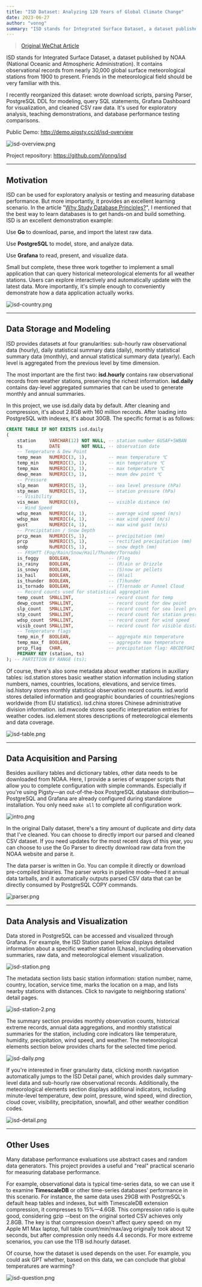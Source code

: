 ```yaml
---
title: "ISD Dataset: Analyzing 120 Years of Global Climate Change"
date: 2023-06-27
author: "vonng"
summary: "ISD stands for Integrated Surface Dataset, a dataset published by NOAA (National Oceanic and Atmospheric Administration). I recently reorganized this dataset and provided related analysis tools."
---
```


> [Original WeChat Article](https://mp.weixin.qq.com/s/TH-exGEpt4ZZrlz8fLGLLA)

ISD stands for Integrated Surface Dataset, a dataset published by NOAA (National Oceanic and Atmospheric Administration). It contains observational records from nearly 30,000 global surface meteorological stations from 1900 to present. Friends in the meteorological field should be very familiar with this.

I recently reorganized this dataset: wrote download scripts, parsing Parser, PostgreSQL DDL for modeling, query SQL statements, Grafana Dashboard for visualization, and cleaned CSV raw data. It's used for exploratory analysis, teaching demonstrations, and database performance testing comparisons.

Public Demo: http://demo.pigsty.cc/d/isd-overview

![isd-overview.png](isd-overview.png)

Project repository: https://github.com/Vonng/isd

---------------

## Motivation

ISD can be used for exploratory analysis or testing and measuring database performance. But more importantly, it provides an excellent learning scenario. In the article "[Why Study Database Principles?](http://mp.weixin.qq.com/s?__biz=MzU5ODAyNTM5Ng==&mid=2247483673&idx=1&sn=2a895a6f6e4b3e882395203757ec4e60&chksm=fe4b34c2c93cbdd49686c79ba27327b0dd16f266a82ab7de6e9985b8808207646fa1c7796da4&scene=21#wechat_redirect)", I mentioned that the best way to learn databases is to get hands-on and build something. ISD is an excellent demonstration example:

Use **Go** to download, parse, and import the latest raw data.

Use **PostgreSQL** to model, store, and analyze data.

Use **Grafana** to read, present, and visualize data.

Small but complete, these three work together to implement a small application that can query historical meteorological elements for all weather stations. Users can explore interactively and automatically update with the latest data. More importantly, it's simple enough to conveniently demonstrate how a data application actually works.

![isd-country.png](isd-country.png)

---------------

## Data Storage and Modeling

ISD provides datasets at four granularities: sub-hourly raw observational data (hourly), daily statistical summary data (daily), monthly statistical summary data (monthly), and annual statistical summary data (yearly). Each level is aggregated from the previous level by time dimension.

The most important are the first two: **isd.hourly** contains raw observational records from weather stations, preserving the richest information. **isd.daily** contains day-level aggregated summaries that can be used to generate monthly and annual summaries.

In this project, we use isd.daily data by default. After cleaning and compression, it's about 2.8GB with 160 million records. After loading into PostgreSQL with indexes, it's about 30GB. The specific format is as follows:

```sql
CREATE TABLE IF NOT EXISTS isd.daily
(
    station     VARCHAR(12) NOT NULL, -- station number 6USAF+5WBAN
    ts          DATE        NOT NULL, -- observation date
    -- Temperature & Dew Point
    temp_mean   NUMERIC(3, 1),        -- mean temperature ℃
    temp_min    NUMERIC(3, 1),        -- min temperature ℃
    temp_max    NUMERIC(3, 1),        -- max temperature ℃
    dewp_mean   NUMERIC(3, 1),        -- mean dew point ℃
    -- Pressure
    slp_mean    NUMERIC(5, 1),        -- sea level pressure (hPa)
    stp_mean    NUMERIC(5, 1),        -- station pressure (hPa)
    -- Visibility
    vis_mean    NUMERIC(6),           -- visible distance (m)
    -- Wind Speed
    wdsp_mean   NUMERIC(4, 1),        -- average wind speed (m/s)
    wdsp_max    NUMERIC(4, 1),        -- max wind speed (m/s)
    gust        NUMERIC(4, 1),        -- max wind gust (m/s) 
    -- Precipitation / Snow Depth
    prcp_mean   NUMERIC(5, 1),        -- precipitation (mm)
    prcp        NUMERIC(5, 1),        -- rectified precipitation (mm)
    sndp        NuMERIC(5, 1),        -- snow depth (mm)
    -- FRSHTT (Fog/Rain/Snow/Hail/Thunder/Tornado)
    is_foggy    BOOLEAN,              -- (F)og
    is_rainy    BOOLEAN,              -- (R)ain or Drizzle
    is_snowy    BOOLEAN,              -- (S)now or pellets
    is_hail     BOOLEAN,              -- (H)ail
    is_thunder  BOOLEAN,              -- (T)hunder
    is_tornado  BOOLEAN,              -- (T)ornado or Funnel Cloud
    -- Record counts used for statistical aggregation
    temp_count  SMALLINT,             -- record count for temp
    dewp_count  SMALLINT,             -- record count for dew point
    slp_count   SMALLINT,             -- record count for sea level pressure
    stp_count   SMALLINT,             -- record count for station pressure
    wdsp_count  SMALLINT,             -- record count for wind speed
    visib_count SMALLINT,             -- record count for visible distance
    -- Temperature flags
    temp_min_f  BOOLEAN,              -- aggregate min temperature
    temp_max_f  BOOLEAN,              -- aggregate max temperature
    prcp_flag   CHAR,                 -- precipitation flag: ABCDEFGHI
    PRIMARY KEY (station, ts)
); -- PARTITION BY RANGE (ts);
```

Of course, there's also some metadata about weather stations in auxiliary tables: isd.station stores basic weather station information including station numbers, names, countries, locations, elevations, and service times. isd.history stores monthly statistical observation record counts. isd.world stores detailed information and geographic boundaries of countries/regions worldwide (from EU statistics). isd.china stores Chinese administrative division information. isd.mwcode stores specific interpretation entries for weather codes. isd.element stores descriptions of meteorological elements and data coverage.

![isd-table.png](isd-table.png)

---------------

## Data Acquisition and Parsing

Besides auxiliary tables and dictionary tables, other data needs to be downloaded from NOAA. Here, I provide a series of wrapper scripts that allow you to complete configuration with simple commands. Especially if you're using Pigsty—an out-of-the-box PostgreSQL database distribution—PostgreSQL and Grafana are already configured during standalone installation. You only need `make all` to complete all configuration work.

![intro.png](intro.png)

In the original Daily dataset, there's a tiny amount of duplicate and dirty data that I've cleaned. You can choose to directly import our parsed and cleaned CSV dataset. If you need updates for the most recent days of this year, you can choose to use the Go Parser to directly download raw data from the NOAA website and parse it.

The data parser is written in Go. You can compile it directly or download pre-compiled binaries. The parser works in pipeline mode—feed it annual data tarballs, and it automatically outputs parsed CSV data that can be directly consumed by PostgreSQL COPY commands.

![parser.png](parser.png)

---------------

## Data Analysis and Visualization

Data stored in PostgreSQL can be accessed and visualized through Grafana. For example, the ISD Station panel below displays detailed information about a specific weather station (Lhasa), including observation summaries, raw data, and meteorological element visualization.

![isd-station.png](isd-station.png)

The metadata section lists basic station information: station number, name, country, location, service time, marks the location on a map, and lists nearby stations with distances. Click to navigate to neighboring stations' detail pages.

![isd-station-2.png](isd-station-2.png)

The summary section provides monthly observation counts, historical extreme records, annual data aggregations, and monthly statistical summaries for the station, including core indicators like temperature, humidity, precipitation, wind speed, and weather. The meteorological elements section below provides charts for the selected time period.

![isd-daily.png](isd-daily.png)

If you're interested in finer granularity data, clicking month navigation automatically jumps to the ISD Detail panel, which provides daily summary-level data and sub-hourly raw observational records. Additionally, the meteorological elements section displays additional indicators, including minute-level temperature, dew point, pressure, wind speed, wind direction, cloud cover, visibility, precipitation, snowfall, and other weather condition codes.

![isd-detail.png](isd-detail.png)

---------------

## Other Uses

Many database performance evaluations use abstract cases and random data generators. This project provides a useful and "real" practical scenario for measuring database performance.

For example, observational data is typical time-series data, so we can use it to examine **TimescaleDB** or other time-series databases' performance in this scenario. For instance, the same data uses 29GB with PostgreSQL's default heap tables and indexes, but with TimescaleDB extension compression, it compresses to 15%—4.6GB. This compression ratio is quite good, considering gzip --best on the original sorted CSV achieves only 2.8GB. The key is that compression doesn't affect query speed: on my Apple M1 Max laptop, full table count/min/max/avg originally took about 12 seconds, but after compression only needs 4.4 seconds. For more extreme scenarios, you can use the 1TB isd.hourly dataset.

Of course, how the dataset is used depends on the user. For example, you could ask GPT whether, based on this data, we can conclude that global temperatures are warming?

![isd-question.png](isd-question.png)